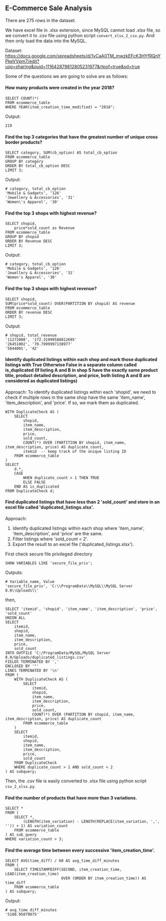 ## E-Commerce Sale Analysis
There are 275 rows in the dataset.

We have excel file in .xlsx extension, since MySQL cannot load .xlsx file, so we convert it to .csv file using python script `convert_xlsx_2_csv.py`. And then only load the data into the MySQL.

Dataset: https://docs.google.com/spreadsheets/d/1vCaA0TM_mwzkEFcK3HYfRQnYPkeVVpm7/edit?usp=sharing&ouid=111642879812805231977&rtpof=true&sd=true

Some of the questions we are going to solve are as follows:

#### How many products were created in the year 2018?
```
SELECT COUNT(*)
FROM ecommerce_table
WHERE YEAR(item_creation_time_modified) = "2018";
```
Output:
```
219
```

#### Find the top 3 categories that have the greatest number of unique cross border products?
```
SELECT category, SUM(cb_option) AS total_cb_option
FROM ecommerce_table
GROUP BY category
ORDER BY total_cb_option DESC
LIMIT 3;
```
Output:
```
# category, total_cb_option
'Mobile & Gadgets', '126'
'Jewellery & Accessories', '31'
'Women\'s Apparel', '30'
```

#### Find the top 3 shops with highest revenue?
```
SELECT shopid,
    price*sold_count as Revenue
FROM ecommerce_table
GROUP BY shopid
ORDER BY Revenue DESC
LIMIT 3;
```
Output:
```
# category, total_cb_option
'Mobile & Gadgets', '126'
'Jewellery & Accessories', '31'
'Women's Apparel', '30'
```

#### Find the top 3 shops with highest revenue?
```
SELECT shopid,
SUM(price*sold_count) OVER(PARTITION BY shopid) AS revenue
FROM ecommerce_table
ORDER BY revenue DESC
LIMIT 3;
```
Output:
```
# shopid, total_revenue
'11272000', '172.31999588012695'
'26451002', '70.7999997138977'
'5844001', '42'
```

#### Identify duplicated listings within each shop and mark those duplicated listings  with True Otherwise False in a separate column called is_duplicated (If listing A and B in shop S have the exactly same product title, product detailed description, and price, both listing A and B are considered as duplicated listings)

Approach: To identify duplicated listings within each 'shopid', we need to check if multiple rows in the same shop have the same 'item_name', 'item_description', and 'price'. If so, we mark them as duplicated.
```
WITH DuplicateCheck AS (
	SELECT
		shopid,
        item_name,
        item_description,
        price,
        sold_count,
        COUNT(*) OVER (PARTITION BY shopid, item_name, item_description, price) AS duplicate_count,
        itemid  -- keep track of the unique listing ID
	FROM ecommerce_table
)
SELECT
	d.*,
    CASE
		WHEN duplicate_count > 1 THEN TRUE
        ELSE FALSE
	END AS is_duplicated
FROM DuplicateCheck d;
```

#### Find duplicated listings that have less than 2 'sold_count' and store in an excel file called 'duplicated_listings.xlsx'.
Approach: 
1. Identify duplicated listings within each shop where 'item_name', 'item_description', and 'price' are the same.
2. Filter listings where 'sold_count < 2'.
3. Export the result to an excel file ('duplicated_listings.xlsx').

First check secure file privileged directory
```
SHOW VARIABLES LIKE 'secure_file_priv';
```
Outputs:
```
# Variable_name, Value
'secure_file_priv', 'C:\\ProgramData\\MySQL\\MySQL Server 8.0\\Uploads\\'
```
then,
```
SELECT 'itemid', 'shopid', 'item_name', 'item_description', 'price', 'sold_count'
UNION ALL
SELECT 
    itemid, 
    shopid, 
    item_name, 
    item_description, 
    price, 
    sold_count
INTO OUTFILE 'C:/ProgramData/MySQL/MySQL Server 8.0/Uploads/duplicated_listings.csv'
FIELDS TERMINATED BY ',' 
ENCLOSED BY '"' 
LINES TERMINATED BY '\n'
FROM (
    WITH DuplicateCheck AS (
        SELECT 
            itemid,
            shopid, 
            item_name, 
            item_description, 
            price,
            sold_count,
            COUNT(*) OVER (PARTITION BY shopid, item_name, item_description, price) AS duplicate_count
        FROM ecommerce_table
    )
    SELECT 
        itemid,
        shopid,
        item_name,
        item_description,
        price,
        sold_count
    FROM DuplicateCheck
    WHERE duplicate_count > 1 AND sold_count < 2
) AS subquery;
```

Then, the .csv file is easily converted to .xlsx file using python script `csv_2_xlsx.py`.

####  Find the number of products that have more than 3 variations.
```
SELECT *
FROM (
    SELECT *,
        (LENGTH(item_variation) - LENGTH(REPLACE(item_variation, ',', '')) + 1) AS variation_count
    FROM ecommerce_table
) AS sub_query
WHERE variation_count > 3;
```

#### Find the average time between every successive 'item_creation_time'.
```
SELECT AVG(time_diff) / 60 AS avg_time_diff_minutes
FROM (
    SELECT TIMESTAMPDIFF(SECOND, item_creation_time, LEAD(item_creation_time) 
                         OVER (ORDER BY item_creation_time)) AS time_diff
    FROM ecommerce_table
) AS subquery;
```
Output:
```
# avg_time_diff_minutes
'5180.95079075'
```